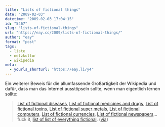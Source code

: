 ```yaml
---
title: "Lists of fictional things"
date: "2009-02-03"
datetime: "2009-02-03 17:04:15"
id: "5467"
slug: "lists-of-fictional-things"
url: "https://eay.cc/2009/lists-of-fictional-things/"
author: "eay"
format: "post"
tags:
  - liste
  - netzkultur
  - wikipedia
meta:
  - yourls_shorturl: "https://eay.li/y4"
---
```


Ein weiterer Beweis für die allumfassende Großartigkeit der Wikipedia und dafür, dass man das Internet ausstöpseln sollte, wenn man eigentlich lernen sollte:

> [List of fictional diseases](http://en.wikipedia.org/wiki/List_of_fictional_diseases), [List of fictional medicines and drugs](http://en.wikipedia.org/wiki/List_of_fictional_medicines_and_drugs), [List of fictional toxins](http://en.wikipedia.org/wiki/List_of_fictional_toxins), [List of fictional super metals](http://en.wikipedia.org/wiki/List_of_fictional_super_metals), [List of fictional computers](http://en.wikipedia.org/wiki/List_of_fictional_computers), [List of fictional currencies](http://en.wikipedia.org/wiki/List_of_fictional_currencies), [List of fictional newspapers](http://en.wikipedia.org/wiki/List_of_fictional_newspapers)... fuck it, [list of list of everything fictional](http://en.wikipedia.org/wiki/Category:Lists_of_fictional_things). ([via](http://www.fimoculous.com/archive/post-5681.cfm))
